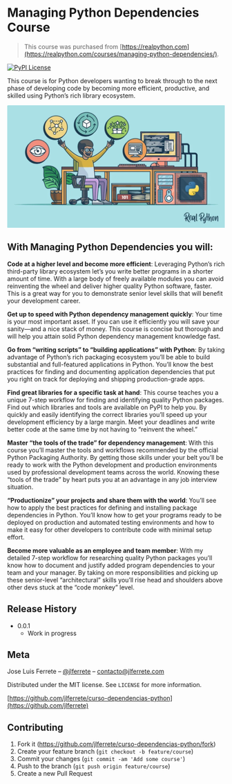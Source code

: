 # Managing Python Dependencies Course
> This course was purchased from [https://realpython.com](https://realpython.com/courses/managing-python-dependencies/).

[![PyPI License][license-image]][license-url]

This course is for Python developers wanting to break through to the next phase of developing code by becoming more efficient, productive, and skilled using Python’s rich library ecosystem.

![](header.png)

## With Managing Python Dependencies you will:

**Code at a higher level and become more efficient**: Leveraging Python’s rich third-party library ecosystem let’s you write better programs in a shorter amount of time. With a large body of freely available modules you can avoid reinventing the wheel and deliver higher quality Python software, faster. This is a great way for you to demonstrate senior level skills that will benefit your development career.

**Get up to speed with Python dependency management quickly**: Your time is your most important asset. If you can use it efficiently you will save your sanity—and a nice stack of money. This course is concise but thorough and will help you attain solid Python dependency management knowledge fast.

**Go from “writing scripts” to “building applications” with Python**: By taking advantage of Python’s rich packaging ecosystem you’ll be able to build substantial and full-featured applications in Python. You’ll know the best practices for finding and documenting application dependencies that put you right on track for deploying and shipping production-grade apps.

**Find great libraries for a specific task at hand**: This course teaches you a unique 7-step workflow for finding and identifying quality Python packages. Find out which libraries and tools are available on PyPI to help you. By quickly and easily identifying the correct libraries you’ll speed up your development efficiency by a large margin. Meet your deadlines and write better code at the same time by not having to “reinvent the wheel.”

**Master “the tools of the trade” for dependency management**: With this course you’ll master the tools and workflows recommended by the official Python Packaging Authority. By getting those skills under your belt you’ll be ready to work with the Python development and production environments used by professional development teams across the world. Knowing these “tools of the trade” by heart puts you at an advantage in any job interview situation.

**“Productionize” your projects and share them with the world**: You’ll see how to apply the best practices for defining and installing package dependencies in Python. You’ll know how to get your programs ready to be deployed on production and automated testing environments and how to make it easy for other developers to contribute code with minimal setup effort.

**Become more valuable as an employee and team member**: With my detailed 7-step workflow for researching quality Python packages you’ll know how to document and justify added program dependencies to your team and your manager. By taking on more responsibilities and picking up these senior-level “architectural” skills you’ll rise head and shoulders above other devs stuck at the “code monkey” level.

## Release History

* 0.0.1
    * Work in progress

## Meta

Jose Luis Ferrete – [@jlferrete](https://twitter.com/jlferrete) – contacto@jlferrete.com

Distributed under the MIT license. See ``LICENSE`` for more information.

[https://github.com/jlferrete/curso-dependencias-python](https://github.com/jlferrete)

## Contributing

1. Fork it (<https://github.com/jlferrete/curso-dependencias-python/fork>)
2. Create your feature branch (`git checkout -b feature/course`)
3. Commit your changes (`git commit -am 'Add some course'`)
4. Push to the branch (`git push origin feature/course`)
5. Create a new Pull Request

<!-- Markdown link & img dfn's -->
[npm-image]: https://img.shields.io/npm/v/datadog-metrics.svg?style=flat-square
[npm-url]: https://npmjs.org/package/datadog-metrics
[npm-downloads]: https://img.shields.io/npm/dm/datadog-metrics.svg?style=flat-square
[wiki]: https://github.com/yourname/yourproject/wiki
[license-image]: https://img.shields.io/pypi/l/curso
[license-url]: https://choosealicense.com/licenses/mit/